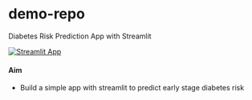 # demo-repo
Diabetes Risk Prediction App with Streamlit

[![Streamlit App](https://static.streamlit.io/badges/streamlit_badge_black_white.svg)](https://share.streamlit.io/vivekmaj/demo-repo/main/app.py)

#### Aim
+ Build a simple app with streamlit to predict early stage diabetes risk
